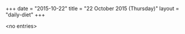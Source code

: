 +++
date = "2015-10-22"
title = "22 October 2015 (Thursday)"
layout = "daily-diet"
+++


\<no entries\>
